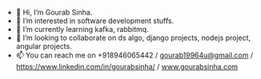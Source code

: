 - 👋 Hi, I’m Gourab Sinha.
- 👀 I’m interested in software development stuffs.
- 🌱 I’m currently learning kafka, rabbitmq.
- 💞️ I’m looking to collaborate on ds algo, django projects, nodejs project, angular projects. 
- 📫 You can reach me on +918946065442 / gourab19964u@gmail.com / https://www.linkedin.com/in/gourabsinha/ / www.gourabsinha.com 

<!---
gourab-sinha/gourab-sinha is a ✨ special ✨ repository because its `README.md` (this file) appears on your GitHub profile.
You can click the Preview link to take a look at your changes.
--->
